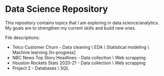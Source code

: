 # Data Science Repository
This repository contains topics that I am exploring in data science/analytics. My goals are to strengthen my current skills and build new ones.

File descriptions: 

* Telco Customer Churn - Data cleaning \ EDA \ Statistical modeling \ Machine learning [In-progress]
* NBC News Top Story Headlines - Data collection \  Web scrapping
* Houston Rockets Stats 2020-21 - Data collection \ Web scrapping 
* Project 2 - Databases \ SQL  
